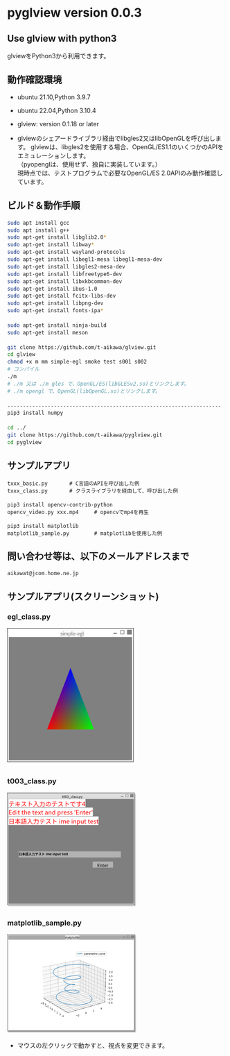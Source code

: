 # pyglview version 0.0.3

## Use glview with python3

glviewをPython3から利用できます。

## 動作確認環境

- ubuntu 21.10,Python 3.9.7
- ubuntu 22.04,Python 3.10.4
- glview: version 0.1.18 or later

- glviewのシェアードライブラリ経由でlibgles2又はlibOpenGLを呼び出します。
glviewは、libgles2を使用する場合、OpenGL/ES1.1のいくつかのAPIをエミュレーションします。  
（pyopenglは、使用せず、独自に実装しています。）  
現時点では、テストプログラムで必要なOpenGL/ES 2.0APIのみ動作確認しています。

## ビルド＆動作手順

```bash
sudo apt install gcc
sudo apt install g++
sudo apt-get install libglib2.0*
sudo apt-get install libway*
sudo apt-get install wayland-protocols
sudo apt-get install libegl1-mesa libegl1-mesa-dev
sudo apt-get install libgles2-mesa-dev
sudo apt-get install libfreetype6-dev
sudo apt-get install libxkbcommon-dev
sudo apt-get install ibus-1.0
sudo apt-get install fcitx-libs-dev
sudo apt-get install libpng-dev
sudo apt-get install fonts-ipa*

sudo apt-get install ninja-build
sudo apt-get install meson

git clone https://github.com/t-aikawa/glview.git
cd glview
chmod +x m mm simple-egl smoke test s001 s002
# コンパイル
./m
# ./m 又は ./m gles で、OpenGL/ES(libGLESv2.so)とリンクします。
# ./m opengl で、OpenGL(libOpenGL.so)とリンクします。

---------------------------------------------------------------------
pip3 install numpy

cd ../
git clone https://github.com/t-aikawa/pyglview.git
cd pyglview
```

## サンプルアプリ

```
txxx_basic.py       # C言語のAPIを呼び出した例
txxx_class.py       # クラスライブラリを経由して、呼び出した例

pip3 install opencv-contrib-python
opencv_video.py xxx.mp4     # opencvでmp4を再生

pip3 install matplotlib
matplotlib_sample.py        # matplotlibを使用した例
```

## 問い合わせ等は、以下のメールアドレスまで

```
aikawat@jcom.home.ne.jp
```

## サンプルアプリ(スクリーンショット)

### egl_class.py
<img width="300" alt="s001" src="./docs/Screenshot_egl_class.png">

### t003_class.py
<img width="300" alt="smoke" src="./docs/Screenshot_t003_class.png">

### matplotlib_sample.py
<img width="300" alt="simple-egl" src="./docs/Screenshot_matplotlib_sample.png">

 - マウスの左クリックで動かすと、視点を変更できます。
